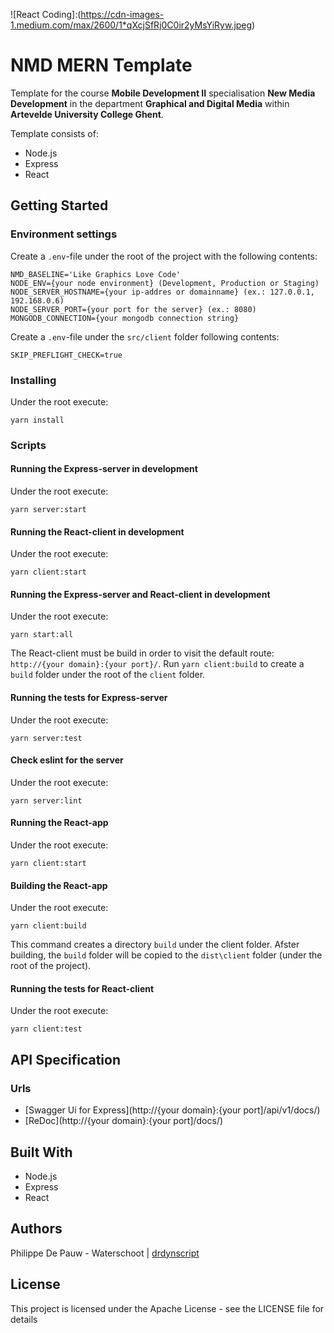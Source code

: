 ![React Coding]:(https://cdn-images-1.medium.com/max/2600/1*qXcjSfRj0C0ir2yMsYiRyw.jpeg)

# NMD MERN Template

Template for the course **Mobile Development II** specialisation **New Media Development** in the department **Graphical and Digital Media** within **Artevelde University College Ghent**.

Template consists of:

- Node.js
- Express
- React

## Getting Started

### Environment settings

Create a `.env`-file under the root of the project with the following contents:

```
NMD_BASELINE='Like Graphics Love Code'  
NODE_ENV={your node environment} (Development, Production or Staging)  
NODE_SERVER_HOSTNAME={your ip-addres or domainname} (ex.: 127.0.0.1, 192.168.0.6)  
NODE_SERVER_PORT={your port for the server} (ex.: 8080)  
MONGODB_CONNECTION={your mongodb connection string}
```

Create a `.env`-file under the `src/client` folder following contents:

```
SKIP_PREFLIGHT_CHECK=true
```

### Installing

Under the root execute:

```
yarn install
```

### Scripts

#### Running the Express-server in development

Under the root execute:

```
yarn server:start
```

#### Running the React-client in development

Under the root execute:

```
yarn client:start
```

#### Running the Express-server and React-client in development

Under the root execute:

```
yarn start:all
```

The React-client must be build in order to visit the default route: `http://{your domain}:{your port}/`. Run `yarn client:build` to create a `build` folder under the root of the `client` folder.

#### Running the tests for Express-server

Under the root execute:

```
yarn server:test
```

#### Check eslint for the server

Under the root execute:

```
yarn server:lint
```

#### Running the React-app

Under the root execute:

```
yarn client:start
```

#### Building the React-app

Under the root execute:

```
yarn client:build
```

This command creates a directory `build` under the client folder. Afster building, the `build` folder will be copied to the `dist\client` folder (under the root of the project).

#### Running the tests for React-client

Under the root execute:

```
yarn client:test
```

## API Specification

### Urls

- [Swagger Ui for Express](http://{your domain}:{your port]/api/v1/docs/)
- [ReDoc](http://{your domain}:{your port]/docs/)

## Built With

- Node.js
- Express
- React

## Authors

Philippe De Pauw - Waterschoot | [drdynscript](https://github.com/drdynscript)

## License

This project is licensed under the Apache License - see the LICENSE file for details
